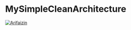 # MySimpleCleanArchitecture
[![Arifaizin](https://circleci.com/gh/herdianurdin/MySimpleCleanArchitecture.svg?style=svg)](https://circleci.com/gh/herdianurdin/MySimpleCleanArchitecture)
